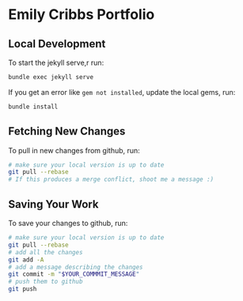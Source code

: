 # Emily Cribbs Portfolio

## Local Development

To start the jekyll serve,r run:

```bash
bundle exec jekyll serve
```

If you get an error like `gem not installed`, update the local gems, run:

```bash
bundle install
```

## Fetching New Changes

To pull in new changes from github, run:

```bash
# make sure your local version is up to date
git pull --rebase
# If this produces a merge conflict, shoot me a message :)
```

## Saving Your Work

To save your changes to github, run:

```bash
# make sure your local version is up to date
git pull --rebase
# add all the changes
git add -A
# add a message describing the changes
git commit -m "$YOUR_COMMMIT_MESSAGE"
# push them to github
git push
```
